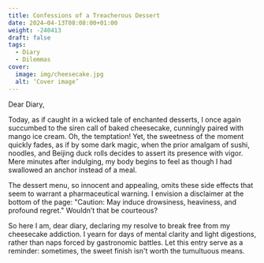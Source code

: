 ```yaml
---
title: Confessions of a Treacherous Dessert
date: 2024–04-13T08:08:00+01:00
weight: -240413
draft: false
tags:
  - Diary
  - Dilemmas
cover:
  image: img/cheesecake.jpg
  alt: ‘Cover image’
---
```


Dear Diary,

Today, as if caught in a wicked tale of enchanted desserts, I once again succumbed to the siren call of baked cheesecake, cunningly paired with mango ice cream. Oh, the temptation! Yet, the sweetness of the moment quickly fades, as if by some dark magic, when the prior amalgam of sushi, noodles, and Beijing duck rolls decides to assert its presence with vigor. Mere minutes after indulging, my body begins to feel as though I had swallowed an anchor instead of a meal.

The dessert menu, so innocent and appealing, omits these side effects that seem to warrant a pharmaceutical warning. I envision a disclaimer at the bottom of the page: "Caution: May induce drowsiness, heaviness, and profound regret." Wouldn’t that be courteous?

So here I am, dear diary, declaring my resolve to break free from my cheesecake addiction. I yearn for days of mental clarity and light digestions, rather than naps forced by gastronomic battles. Let this entry serve as a reminder: sometimes, the sweet finish isn't worth the tumultuous means.